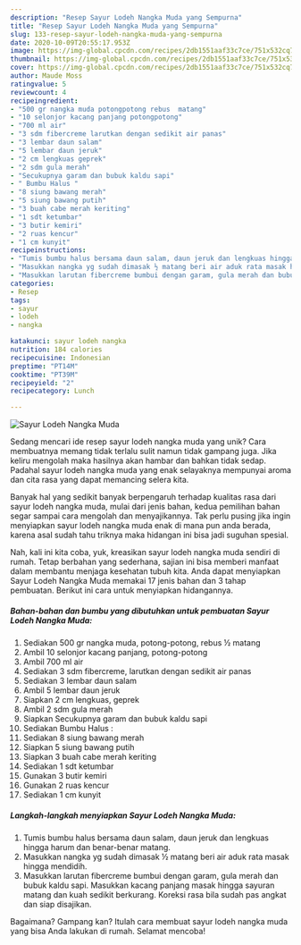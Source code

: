 ```yaml
---
description: "Resep Sayur Lodeh Nangka Muda yang Sempurna"
title: "Resep Sayur Lodeh Nangka Muda yang Sempurna"
slug: 133-resep-sayur-lodeh-nangka-muda-yang-sempurna
date: 2020-10-09T20:55:17.953Z
image: https://img-global.cpcdn.com/recipes/2db1551aaf33c7ce/751x532cq70/sayur-lodeh-nangka-muda-foto-resep-utama.jpg
thumbnail: https://img-global.cpcdn.com/recipes/2db1551aaf33c7ce/751x532cq70/sayur-lodeh-nangka-muda-foto-resep-utama.jpg
cover: https://img-global.cpcdn.com/recipes/2db1551aaf33c7ce/751x532cq70/sayur-lodeh-nangka-muda-foto-resep-utama.jpg
author: Maude Moss
ratingvalue: 5
reviewcount: 4
recipeingredient:
- "500 gr nangka muda potongpotong rebus  matang"
- "10 selonjor kacang panjang potongpotong"
- "700 ml air"
- "3 sdm fibercreme larutkan dengan sedikit air panas"
- "3 lembar daun salam"
- "5 lembar daun jeruk"
- "2 cm lengkuas geprek"
- "2 sdm gula merah"
- "Secukupnya garam dan bubuk kaldu sapi"
- " Bumbu Halus "
- "8 siung bawang merah"
- "5 siung bawang putih"
- "3 buah cabe merah keriting"
- "1 sdt ketumbar"
- "3 butir kemiri"
- "2 ruas kencur"
- "1 cm kunyit"
recipeinstructions:
- "Tumis bumbu halus bersama daun salam, daun jeruk dan lengkuas hingga harum dan benar-benar matang."
- "Masukkan nangka yg sudah dimasak ½ matang beri air aduk rata masak hingga mendidih."
- "Masukkan larutan fibercreme bumbui dengan garam, gula merah dan bubuk kaldu sapi. Masukkan kacang panjang masak hingga sayuran matang dan kuah sedikit berkurang. Koreksi rasa bila sudah pas angkat dan siap disajikan."
categories:
- Resep
tags:
- sayur
- lodeh
- nangka

katakunci: sayur lodeh nangka 
nutrition: 184 calories
recipecuisine: Indonesian
preptime: "PT14M"
cooktime: "PT39M"
recipeyield: "2"
recipecategory: Lunch

---
```



![Sayur Lodeh Nangka Muda](https://img-global.cpcdn.com/recipes/2db1551aaf33c7ce/751x532cq70/sayur-lodeh-nangka-muda-foto-resep-utama.jpg)

Sedang mencari ide resep sayur lodeh nangka muda yang unik? Cara membuatnya memang tidak terlalu sulit namun tidak gampang juga. Jika keliru mengolah maka hasilnya akan hambar dan bahkan tidak sedap. Padahal sayur lodeh nangka muda yang enak selayaknya mempunyai aroma dan cita rasa yang dapat memancing selera kita.



Banyak hal yang sedikit banyak berpengaruh terhadap kualitas rasa dari sayur lodeh nangka muda, mulai dari jenis bahan, kedua pemilihan bahan segar sampai cara mengolah dan menyajikannya. Tak perlu pusing jika ingin menyiapkan sayur lodeh nangka muda enak di mana pun anda berada, karena asal sudah tahu triknya maka hidangan ini bisa jadi suguhan spesial.


Nah, kali ini kita coba, yuk, kreasikan sayur lodeh nangka muda sendiri di rumah. Tetap berbahan yang sederhana, sajian ini bisa memberi manfaat dalam membantu menjaga kesehatan tubuh kita. Anda dapat menyiapkan Sayur Lodeh Nangka Muda memakai 17 jenis bahan dan 3 tahap pembuatan. Berikut ini cara untuk menyiapkan hidangannya.

<!--inarticleads1-->

##### Bahan-bahan dan bumbu yang dibutuhkan untuk pembuatan Sayur Lodeh Nangka Muda:

1. Sediakan 500 gr nangka muda, potong-potong, rebus ½ matang
1. Ambil 10 selonjor kacang panjang, potong-potong
1. Ambil 700 ml air
1. Sediakan 3 sdm fibercreme, larutkan dengan sedikit air panas
1. Sediakan 3 lembar daun salam
1. Ambil 5 lembar daun jeruk
1. Siapkan 2 cm lengkuas, geprek
1. Ambil 2 sdm gula merah
1. Siapkan Secukupnya garam dan bubuk kaldu sapi
1. Sediakan  Bumbu Halus :
1. Sediakan 8 siung bawang merah
1. Siapkan 5 siung bawang putih
1. Siapkan 3 buah cabe merah keriting
1. Sediakan 1 sdt ketumbar
1. Gunakan 3 butir kemiri
1. Gunakan 2 ruas kencur
1. Sediakan 1 cm kunyit




<!--inarticleads2-->

##### Langkah-langkah menyiapkan Sayur Lodeh Nangka Muda:

1. Tumis bumbu halus bersama daun salam, daun jeruk dan lengkuas hingga harum dan benar-benar matang.
1. Masukkan nangka yg sudah dimasak ½ matang beri air aduk rata masak hingga mendidih.
1. Masukkan larutan fibercreme bumbui dengan garam, gula merah dan bubuk kaldu sapi. Masukkan kacang panjang masak hingga sayuran matang dan kuah sedikit berkurang. Koreksi rasa bila sudah pas angkat dan siap disajikan.




Bagaimana? Gampang kan? Itulah cara membuat sayur lodeh nangka muda yang bisa Anda lakukan di rumah. Selamat mencoba!
